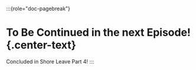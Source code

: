 :::{role="doc-pagebreak"}
# To Be Continued in the next Episode! {.center-text}

Concluded in Shore Leave Part 4!
:::